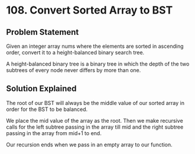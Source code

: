 # 108. Convert Sorted Array to BST

## Problem Statement

Given an integer array nums where the elements are sorted in ascending order, convert it to a height-balanced binary search tree.

A height-balanced binary tree is a binary tree in which the depth of the two subtrees of every node never differs by more than one.

## Solution Explained

The root of our BST will always be the middle value of our sorted array in order for the BST to be balanced.

We place the mid value of the array as the root. Then we make recursive calls for the left subtree passing in the array till mid and the right subtree passing in the array from mid+1 to end.

Our recursion ends when we pass in an empty array to our function.
